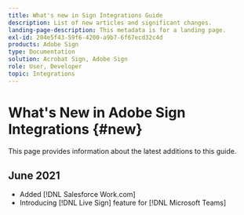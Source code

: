 ```yaml
---
title: What's new in Sign Integrations Guide
description: List of new articles and significant changes.
landing-page-description: This metadata is for a landing page.
exl-id: 204e5f43-59f6-4200-a9b7-6f67ecd32c4d
products: Adobe Sign
type: Documentation
solution: Acrobat Sign, Adobe Sign
role: User, Developer
topic: Integrations
---
```

# What's New in Adobe Sign Integrations {#new}

This page provides information about the latest additions to this guide. 

## June 2021

* Added [!DNL Salesforce Work.com]
* Introducing [!DNL Live Sign] feature for [!DNL Microsoft Teams]


